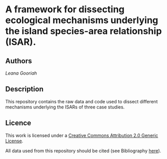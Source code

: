# A framework for dissecting ecological mechanisms underlying the island species-area relationship (ISAR).

 ## Authors
 *Leana Gooriah*
 
 ## Description
 
 This repository contains the raw data and code used to dissect different mechanisms underlying the ISARs of three case studies.
 
 ## Licence
 
 
This work is licensed under a [Creative Commons Attribution 2.0 Generic License](https://creativecommons.org/licenses/by/2.0/).


All data used from this repository should be cited (see Bibliography [here](https://github.com/LeanaGooriah/ISAR_analysis/blob/master/Bibliography.rtf)).


